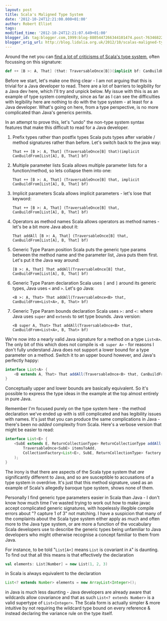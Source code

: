 ```yaml
---
layout: post
title: Scala's Maligned Type System
date: '2012-10-24T12:21:00.000+01:00'
author: Robert Elliot
tags: 
modified_time: '2012-10-24T12:21:07.649+01:00'
blogger_id: tag:blogger.com,1999:blog-8805447266344101474.post-7634682276504768981
blogger_orig_url: http://blog.lidalia.org.uk/2012/10/scalas-maligned-type-system.html
---
```


Around the net you can 
[find a lot of criticisms of Scala's type system](http://blog.joda.org/2011/11/scala-feels-like-ejb-2-and-other.html), 
often focussing on this signature:

```scala
def ++ [B >: A, That] (that: TraversableOnce[B])(implicit bf: CanBuildFrom[List[A], B, That]) : That
```
Before we start, let's make one thing clear - I am not arguing that this is 
trivial for a Java developer to read. There are a lot of barriers to legibility 
for a Java dev here, which I'll try and unpick below. My issue with this is as 
an example of type system complexity, since as far as I can see the difficulties 
with legibility here are nothing to do with the type system - at least for a 
Java developer. What's going on here, from a type perspective, is no more 
complicated than Java's generics permits.

In an attempt to prove this, let's "undo" the non-type system syntax features 
that make this difficult to read for a Java developer.

1. Prefix types rather than postfix types
   Scala puts types after variable / method signatures rather than before. Let's 
   switch back to the java way:
   ```
   That ++ [B >: A, That] (TraversableOnce[B] that)(implicit CanBuildFrom[List[A], B, That] bf)
   ```

2. Multiple parameter lists
   Scala allows multiple parameter lists for a function/method, so lets collapse 
   them into one:
   ```
   That ++ [B >: A, That] (TraversableOnce[B] that, implicit CanBuildFrom[List[A], B, That] bf)
   ```

3. Implicit parameters
   Scala allows implicit parameters - let's lose that keyword:
   ```
   That ++ [B >: A, That] (TraversableOnce[B] that, CanBuildFrom[List[A], B, That] bf)
   ```

4. Operators as method names
   Scala allows operators as method names - let's be a bit more Java about it:
   ```
   That addAll [B >: A, That] (TraversableOnce[B] that, CanBuildFrom[List[A], B, That] bf)
   ```

5. Generic Type Param position
   Scala puts the generic type params between the method name and the parameter 
   list, Java puts them first. Let's put it the Java way around:
   ```
   [B >: A, That] That addAll(TraversableOnce[B] that, CanBuildFrom[List[A], B, That] bf)
   ```

6. Generic Type Param declaration
   Scala uses `[` and `]` around its generic types, Java uses `<` and `>`. Let's
   go Java:
   ```
   <B >: A, That> That addAll(TraversableOnce<B> that, CanBuildFrom<List<A>, B, That> bf)
   ```

7. Generic Type Param bounds declaration
   Scala uses `>:` and `<:` where Java uses `super` and `extends` to set type 
   bounds. Java version:
   ```
   <B super A, That> That addAll(TraversableOnce<B> that, CanBuildFrom<List<A>, B, That> bf)
   ```

We're now into a nearly valid Java signature for a method on a type `List<A>`.
The only bit of this which does not compile is `<B super A>` - for reasons I 
don't fully understand Java does not support a lower bound for a type parameter 
on a method. Switch it to an upper bound however, and Java's perfectly happy:

```java
interface List<A> {
    <B extends A, That> That addAll(TraversableOnce<B> that, CanBuildFrom<List<A>, B, That> bf);
} 
```
Conceptually upper and lower bounds are basically equivalent. So it's possible 
to express the type ideas in the example at the top almost entirely in pure 
Java.

Remember I'm focused purely on the type system here - the method declaration 
we've ended up with is still complicated and has legibility issues with names. 
It's just that you can produce the same complications in Java - there's been no 
_added_ complexity from Scala. Here's a verbose version that might be easier to 
read:

```java
interface List<E> {
    <SubE extends E, ReturnCollectionType> ReturnCollectionType addAll(
        TraversableOnce<SubE> itemsToAdd,
        CollectionFactory<List<E>, SubE, ReturnCollectionType> factory
    );
}
```
The irony is that there are aspects of the Scala type system that _are_ 
significantly different to Java, and so are susceptible to accusations of a type 
system in overdrive. It's just that this method signature, used as an example of 
Scala's allegedly baroque type system, shows none of them.

Personally I find generic type parameters easier in Scala than Java - I don't 
know how much time I've wasted trying to work out how to make javac accept 
complicated generic signatures, with hopelessly illegible compile errors about 
"? capture 1 of 3"  not matching. I have a suspicion that many of the 
complaints about the Scala type system either apply as much and often more to 
the Java type system, or are more a function of the vocabulary Scala developers 
use to describe the generic types being unfamiliar to Java developers who might 
otherwise recognise a concept familiar to them from Java.

For instance, to be told "`List[A+]` means `List` is covariant in `A`" is
daunting. To find out that all this means is that effectively the declaration
```scala
val elements: List[Number] = new List(1, 2, 3)
```
in Scala is always equivalent to the declaration
```java
List<? extends Number> elements = new ArrayList<Integer>();
```
in Java is much less daunting - Java developers are already aware that wildcards 
allow covariance and that as such `List<? extends Number>` is a valid supertype 
of `List<Integer>`. The Scala form is actually simpler & more intuitive by not 
requiring the wildcard type bound on every reference & instead declaring the 
variance rule on the type itself.
